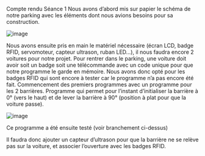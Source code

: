 Compte rendu Séance 1
Nous avons d’abord mis sur papier le schéma de notre parking avec les éléments dont nous avions besoins pour sa construction.


![image](https://user-images.githubusercontent.com/120109320/207105447-f79cc5eb-8227-4680-b3ba-ad3b023a3b0c.png)


Nous avons ensuite pris en main le matériel nécessaire (écran LCD, badge RFID, servomoteur, capteur ultrason, ruban LED…), il nous faudra encore 2 voitures pour notre projet. 
Pour rentrer dans le parking, une voiture doit avoir soit un badge soit une télécommande avec un code unique pour que notre programme le garde en mémoire. Nous avons donc opté pour les badges RFID qui sont encore à tester car le programme n’a pas encore été fait.
Commencement des premiers programmes avec un programme pour les 2 barrières. Programme qui permet pour l’instant d’initialiser la barrière à 0° (vers le haut) et de lever la barrière à 90° (position à plat pour que la voiture passe). 


![image](https://user-images.githubusercontent.com/120109320/207105382-268c2b2f-7591-41e0-ac0b-b00f4675f372.png)



Ce programme a été ensuite testé (voir branchement ci-dessus)

Il faudra donc ajouter un capteur d’ultrason pour que la barrière ne se relève pas sur la voiture, et associer l’ouverture avec les badges RFID. 
